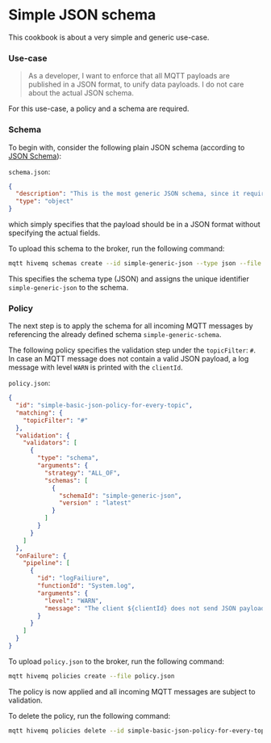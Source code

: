 # Simple JSON schema
This cookbook is about a very simple and generic use-case. 


### Use-case 
> As a developer, I want to enforce that all MQTT payloads are published in a JSON format, to unify data payloads. I do not care about the actual JSON schema.

For this use-case, a policy and a schema are required.


### Schema

To begin with, consider the following plain JSON schema (according to [JSON Schema](https://json-schema.org/)):

`schema.json`:
```json
{
  "description": "This is the most generic JSON schema, since it requires just a JSON object, nothing further specified",
  "type": "object"
}
```

which simply specifies that the payload should be in a JSON format without specifying the actual fields.

To upload this schema to the broker, run the following command:

```bash
mqtt hivemq schemas create --id simple-generic-json --type json --file schema.json
```

This specifies the schema type (JSON) and assigns the unique identifier `simple-generic-json` to the schema.


### Policy

The next step is to apply the schema for all incoming MQTT messages by referencing the already defined schema `simple-generic-schema`.

The following policy specifies the validation step under the `topicFilter`: `#`.  In case an MQTT message does not contain a valid JSON payload, a log message with level `WARN` is printed with the `clientId`.

`policy.json`:
```json
{
  "id": "simple-basic-json-policy-for-every-topic",
  "matching": {
    "topicFilter": "#"
  },
  "validation": {
    "validators": [
      {
        "type": "schema",
        "arguments": {
          "strategy": "ALL_OF",
          "schemas": [
            {
              "schemaId": "simple-generic-json",
              "version" : "latest"
            }
          ]
        }
      }
    ]
  },
  "onFailure": {
    "pipeline": [
      {
        "id": "logFailiure",
        "functionId": "System.log",
        "arguments": {
          "level": "WARN",
          "message": "The client ${clientId} does not send JSON payloads. The message will be dropped."
        }
      }
    ]
  }
}

```

To upload `policy.json` to the broker, run the following command:

```bash
mqtt hivemq policies create --file policy.json
```

The policy is now applied and all incoming MQTT messages are subject to validation.

To delete the policy, run the following command:

```bash
mqtt hivemq policies delete --id simple-basic-json-policy-for-every-topic
```
